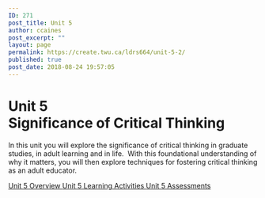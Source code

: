 ```yaml
---
ID: 271
post_title: Unit 5
author: ccaines
post_excerpt: ""
layout: page
permalink: https://create.twu.ca/ldrs664/unit-5-2/
published: true
post_date: 2018-08-24 19:57:05
---
```

<!--themify_builder_static--><h1>Unit 5<br/>Significance of Critical Thinking</h1>
 <p>In this unit you will explore the significance of critical thinking in graduate studies, in adult learning and in life.  With this foundational understanding of why it matters, you will then explore techniques for fostering critical thinking as an adult educator.</p>
 
 <a href="https://create.twu.ca/ldrs627-su18/unit-5-overview/"> Unit 5 Overview </a> <a href="https://create.twu.ca/ldrs627-su18/unit-5-learning-activities/"> Unit 5 Learning Activities </a> <a href="https://create.twu.ca/ldrs627-su18/unit-5-assessment/"> Unit 5 Assessments </a><!--/themify_builder_static-->